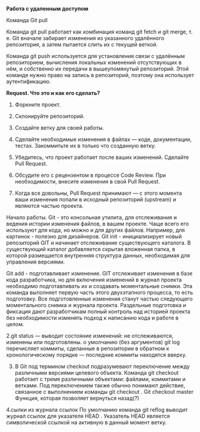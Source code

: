 __Работа с удаленным доступом__

Команда Git pull

Команда git pull работает как комбинация команд git fetch и git merge, т. е. Git вначале забирает изменения из указанного удалённого репозитория, а затем пытается слить их с текущей веткой.

Команда git push используется для установления связи с удалённым репозиторием, вычисления локальных изменений отсутствующих в нём, и собственно их передачи в вышеупомянутый репозиторий. Этой команде нужно право на запись в репозиторий, поэтому она использует аутентификацию.

__Request. Что это и как его сделать?__

1. Форкните проект.

2. Склонируйте репозиторий.

3. Создайте ветку для своей работы.

4. Сделайте необходимые изменения в файлах — коде, документации, тестах. Закоммитьте их в только что созданную ветку.

5. Убедитесь, что проект работает после ваших изменений.
Сделайте Pull Request.

6. Обсудите его с рецензентом в процессе Code Review. При необходимости, внесите изменения в свой Pull Request.

7. Когда все довольны, Pull Request принимают — с этого момента ваши изменения попали в исходный репозиторий (upstream) и являются частью проекта.

Начало работы. Git - это консольная утилита, для отслеживания и ведения истории изменения файлов, в вашем проекте. Чаще всего его используют для кода, но можно и для других файлов. Например, для картинок - полезно для дизайнеров. Git init - инициализирует новый репозиторий GIT и начинает отслеживание существующего каталога. В существующий каталог добавляется скрытая вложенная папка, в которой размещается внутренняя структура данных, необходимая для управления версиями.

   Git add - подготавливает изменение. GIT отслеживает изменения в базе кода разработчика, но для включения изменений в журнал проекта необходимо подготавливать их и создавать моментальные снимки. Эта команда выполняет первую часть этого двухэтапного процесса, то есть подготовку. Все подготовленные изменения станут частью следующего моментального снимка и журнала проекта. Раздельные подготовка и фиксация дают разработчикам полный контроль над историей проекта без необходимости изменять подход к написанию кода и работе в целом.


   2.git status — выводит состояние изменений: не отслеживаются, изменены или подготовлены. о умолчанию (без аргументов) git log перечисляет коммиты, сделанные в репозитории в обратном к хронологическому порядке — последние коммиты находятся вверху.

   3. В Git под термином checkout подразумевают переключение между различными версиями целевого объекта. Команда git checkout работает с тремя различными объектами: файлами, коммитами и ветками. Под переключением также обычно понимают действие, связанное с выполнением команды git checkout .  Git checkout master Функция, которая позволяет вернуться назад(?)

   4.сылки из журнала ссылок По умолчанию команда git reflog выводит журнал ссылок для указателя HEAD . Указатель HEAD является символической ссылкой на активную в данный момент ветку.
